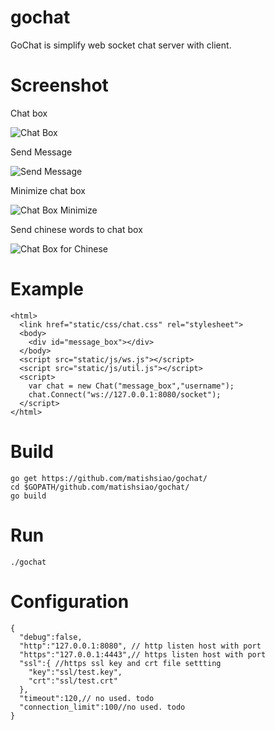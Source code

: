 # gochat

  GoChat is simplify web socket chat server with client.

# Screenshot
  
  Chat box
  
  ![Chat Box](https://github.com/matishsiao/gochat/blob/master/images/chatbox.png)
  
  Send Message
  
  ![Send Message](https://github.com/matishsiao/gochat/blob/master/images/sendmessage.png)
  
  Minimize chat box
  
  ![Chat Box Minimize](https://github.com/matishsiao/gochat/blob/master/images/minimize.png)
  
  Send chinese words to chat box
  
  ![Chat Box for Chinese](https://github.com/matishsiao/gochat/blob/master/images/chat.png)

# Example
  ```
  <html>
    <link href="static/css/chat.css" rel="stylesheet">
    <body>
      <div id="message_box"></div>
    </body>
    <script src="static/js/ws.js"></script>
    <script src="static/js/util.js"></script>
    <script>
      var chat = new Chat("message_box","username");
      chat.Connect("ws://127.0.0.1:8080/socket");
    </script>
  </html>
  ```
# Build
  ```
  go get https://github.com/matishsiao/gochat/
  cd $GOPATH/github.com/matishsiao/gochat/
  go build
  ```
# Run
  ```
  ./gochat
  ```
# Configuration
  ```
  {
    "debug":false,
    "http":"127.0.0.1:8080", // http listen host with port
    "https":"127.0.0.1:4443",// https listen host with port
    "ssl":{ //https ssl key and crt file settting
      "key":"ssl/test.key",
      "crt":"ssl/test.crt"
    },
    "timeout":120,// no used. todo
    "connection_limit":100//no used. todo
  }

  ```
  
  
  
